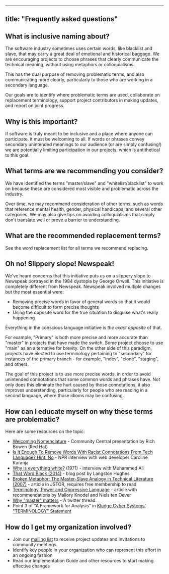 
---
title: "Frequently asked questions"
---


## What is inclusive naming about?

The software industry sometimes uses certain words, like blacklist and slave, that may carry a great deal of emotional and historical baggage. We are encouraging projects to choose phrases that clearly communicate the technical meaning, without using metaphors or colloquialisms.

This has the dual purpose of removing problematic terms, and also communicating more clearly, particularly to those who are working in a secondary language.

Our goals are to identify where problematic terms are used, collaborate on replacement terminology, support project contributors in making updates, and report on joint progress.

## Why is this important?

If software is truly meant to be inclusive and a place where anyone can participate, it must be welcoming to all. If words or phrases convey secondary unintended meanings to our audience (or are simply confusing!) we are potentially limiting participation in our projects, which is antithetical to this goal.

## What terms are we recommending you consider?

We have identified the terms "master/slave" and "whitelist/blacklist" to work on because these are considered most visible and problematic across the industry.

Over time, we may recommend consideration of other terms, such as words that reference mental health, gender, physical handicaps, and several other categories. We may also give tips on avoiding colloquialisms that simply don't translate well or prove a barrier to understanding.

## What are the recommended replacement terms?

See the word replacement list for all terms we recommend replacing.

## Oh no! Slippery slope! Newspeak!

We've heard concerns that this initiative
puts us on a slippery slope to Newspeak portrayed in the 1984 dystopia
by George Orwell. This initiative is completely different from Newspeak.
Newspeak involved multiple changes but the most essential were:

 * Removing precise words in favor of general words so that it would become difficult to form precise thoughts
 * Using the opposite word for the true situation to disguise what's really happening

Everything in the conscious language initiative is *the exact opposite* of that.

For example, "Primary" is both more precise and more accurate than "master" in
projects that have made the switch. Some project choose to use "main" as an
alternative for brevity. On the other side of this paradigm, projects have
elected to use terminology pertaining to "secondary" for instances of the
primary branch - for example, "indev", "clone", "staging", and others.

The goal of this project is to use more precise words, in order to avoid
unintended connotations that some common words and phrases have. Not
only does this eliminate the hurt caused by those connotations, it also
improves understanding, particularly for people who are reading in a
second language, where those idioms may be confusing.

## How can I educate myself on why these terms are problematic?

Here are some resources on the topic:

 * [Welcoming Nomenclature](https://www.youtube.com/watch?v=hZuFeFuazwo) - Community Central presentation by Rich Bowen (Red Hat)
 * [Is It Enough To Remove Words With Racist Connotations From Tech Language? Hint: No](https://www.npr.org/2020/07/09/889502179/is-it-enough-to-remove-words-with-racist-connotations-from-tech-language-hint-no) - NPR interview with web developer Caroline Karanja
 * [Why is everything white?](https://www.bbc.com/news/av/world-us-canada-52988605/muhammad-ali-why-is-everything-white) (1971) - interview with Muhammed Ali
 * [That Word Black (2014)](http://mcwriting11.blogspot.com/2014/06/that-word-black-by-langston-hughes.html) - blog post by Langston Hughes
 * [Broken Metaphor: The Master-Slave Analogy in Technical Literature (2007)](https://www.jstor.org/stable/40061475?seq=1) - article in JSTOR, requires free membership to read
 * [Terminology, Power and Oppressive Language](https://tools.ietf.org/id/draft-knodel-terminology-00.html) - article with recommendations by Mallory Knodel and Niels ten Oever
 * [Why "master" matters](https://twitter.com/mislav/status/1270388510684598272) - A twitter thread.
 * Point 3 of "A Framework for Analysis" in [Kludge Cyber Systems' "TERMINOLOGY" Statement](https://github.com/kludge-cs/transparency/blob/master/open-statements/2021-04-04--TERMINOLOGY.md#a-framework-for-analysis)

## How do I get my organization involved?

* Join our [mailing list](https://groups.google.com/g/inclusivenaming) to receive project updates and invitations to community meetings.
* Identify key people in your organization who can represent this effort in an ongoing fashion
* Read our Implementation Guide and other resources to start making effective changes
